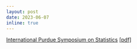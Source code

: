 ```yaml
---
layout: post
date: 2023-06-07
inline: true
---
```


[International Purdue Symposium on Statistics](https://www.stat.purdue.edu/symp2023/index.html) [[pdf]](/assets/pdf/Talks/CLAPEMXVI-JesusArroyo.pdf)